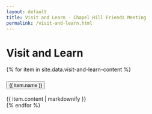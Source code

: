 ```yaml
---
layout: default
title: Visit and Learn - Chapel Hill Friends Meeting
permalink: /visit-and-learn.html
---
```


<h1>Visit and Learn</h1>

<div class="accordion">
  {% for item in site.data.visit-and-learn-content %}
    <div class="card" style="border: solid 0 #fff;">
      <div style="border: none; background-color: {% cycle '#F7C5DB', '#F7EBC5', '#C5F4C3', '#C5EFF7', '#D8C5F7' %}" class="card-header" id="heading-{{item.tag}}">
        <h3 class="mb-0">
          <button class="btn btn-link collapsed accordionButton" data-toggle="collapse" data-target="#{{ item.tag }}" aria-expanded="false" aria-controls="{{item.tag}}">
            {{ item.name }}
          </button>
        </h3>
      </div>
      <div id="{{ item.tag }}" class="collapse autoScroll" aria-labelledby="heading-{{item-tag}}" data-parent=".accordion">
        <div class="card-body">
          {{ item.content | markdownify }}
        </div>
      </div>
    </div>
  {% endfor %}
</div>